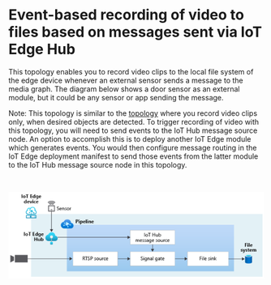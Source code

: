 # Event-based recording of video to files based on messages sent via IoT Edge Hub

This topology enables you to record video clips to the local file system of the edge device whenever an external sensor sends a message to the media graph. The diagram below shows a door sensor as an external module, but it could be any sensor or app sending the message.  

Note: This topology is similar to the [topology](../evr-hubMessage-video-sink/topology.json) where you record video clips only, when desired objects are detected. To trigger recording of video with this topology, you will need to send events to the IoT Hub message source node. An option to accomplish this is to deploy another IoT Edge module which generates events. You would then configure message routing in the IoT Edge deployment manifest to send those events from the latter module to the IoT Hub message source node in this topology.

<br>
<p align="center">
  <img src="./topology.png" title="Event-based recording of video to files based on messages sent via IoT Edge Hub"/>
</p>
<br>
